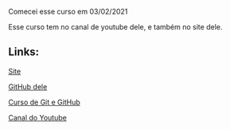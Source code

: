 ﻿Comecei esse curso em 03/02/2021

Esse curso tem no canal de youtube dele, e também no site dele.

## Links:

[Site](https://www.cursoemvideo.com)

[GitHub dele](https://github.com/gustavoguanabara/)

[Curso de Git e GitHub](https://www.cursoemvideo.com/course/curso-de-git-e-github/)

[Canal do Youtube](https://www.youtube.com/user/cursosemvideo)
